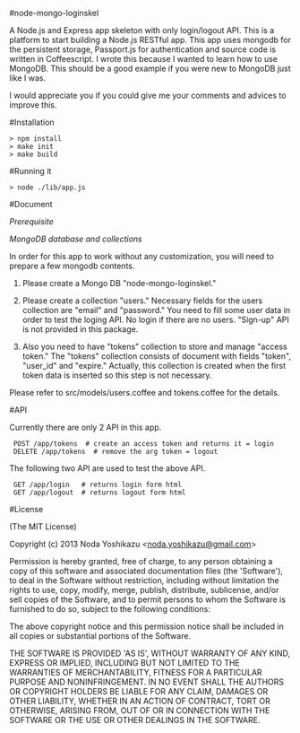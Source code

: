 #node-mongo-loginskel

A Node.js and Express app skeleton with only login/logout API. This is a platform to start building a Node.js RESTful app. This app uses mongodb for the persistent storage, Passport.js for authentication and source code is written in Coffeescript. I wrote this because I wanted to learn how to use MongoDB. This should be a good example if you were new to MongoDB just like I was.

I would appreciate you if you could give me your comments and advices to improve this.


#Installation
 
    > npm install
    > make init
    > make build

#Running it

    > node ./lib/app.js

#Document

*Prerequisite*

*MongoDB database and collections*

In order for this app to work without any customization, you will need to prepare a few mongodb contents.

1) Please create a Mongo DB "node-mongo-loginskel." 

2) Please create a collection "users." Necessary fields for the users collection are "email" and "password." You need to fill some user data in order to test the loging API. No login if there are no users. "Sign-up" API is not provided in this package.

3) Also you need to have "tokens" collection to store and manage "access token." The "tokens" collection consists of document with fields "token", "user_id" and "expire." Actually, this collection is created when the first token data is inserted so this step is not necessary.

Please refer to src/models/users.coffee and tokens.coffee for the details.


#API

Currently there are only 2 API in this app.

     POST /app/tokens  # create an access token and returns it = login
     DELETE /app/tokens  # remove the arg token = logout

The following two API are used to test the above API.

     GET /app/login   # returns login form html
     GET /app/logout  # returns logout form html


#License 

(The MIT License)

Copyright (c) 2013 Noda Yoshikazu &lt;noda.yoshikazu@gmail.com&gt;

Permission is hereby granted, free of charge, to any person obtaining a copy of this software and associated documentation files (the 'Software'), to deal in the Software without restriction, including without limitation the rights to use, copy, modify, merge, publish, distribute, sublicense, and/or sell copies of the Software, and to permit persons to whom the Software is furnished to do so, subject to the following conditions:

The above copyright notice and this permission notice shall be included in all copies or substantial portions of the Software.

THE SOFTWARE IS PROVIDED 'AS IS', WITHOUT WARRANTY OF ANY KIND, EXPRESS OR IMPLIED, INCLUDING BUT NOT LIMITED TO THE WARRANTIES OF
MERCHANTABILITY, FITNESS FOR A PARTICULAR PURPOSE AND NONINFRINGEMENT. IN NO EVENT SHALL THE AUTHORS OR COPYRIGHT HOLDERS BE LIABLE FOR ANY
CLAIM, DAMAGES OR OTHER LIABILITY, WHETHER IN AN ACTION OF CONTRACT, TORT OR OTHERWISE, ARISING FROM, OUT OF OR IN CONNECTION WITH THE
SOFTWARE OR THE USE OR OTHER DEALINGS IN THE SOFTWARE.
